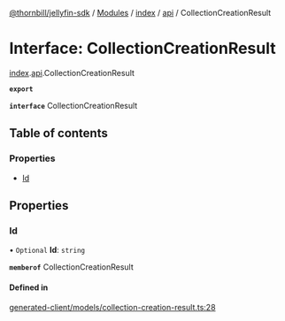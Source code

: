[@thornbill/jellyfin-sdk](../README.md) / [Modules](../modules.md) / [index](../modules/index.md) / [api](../modules/index.api.md) / CollectionCreationResult

# Interface: CollectionCreationResult

[index](../modules/index.md).[api](../modules/index.api.md).CollectionCreationResult

**`export`**

**`interface`** CollectionCreationResult

## Table of contents

### Properties

- [Id](index.api.CollectionCreationResult.md#id)

## Properties

### Id

• `Optional` **Id**: `string`

**`memberof`** CollectionCreationResult

#### Defined in

[generated-client/models/collection-creation-result.ts:28](https://github.com/thornbill/jellyfin-sdk-typescript/blob/eb13db7/src/generated-client/models/collection-creation-result.ts#L28)
